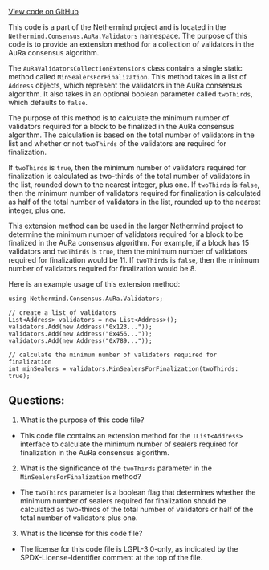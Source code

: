[View code on GitHub](https://github.com/NethermindEth/nethermind/src/Nethermind/Nethermind.Consensus.AuRa/Validators/AuRaValidatorsCollectionExtensions.cs)

This code is a part of the Nethermind project and is located in the `Nethermind.Consensus.AuRa.Validators` namespace. The purpose of this code is to provide an extension method for a collection of validators in the AuRa consensus algorithm. 

The `AuRaValidatorsCollectionExtensions` class contains a single static method called `MinSealersForFinalization`. This method takes in a list of `Address` objects, which represent the validators in the AuRa consensus algorithm. It also takes in an optional boolean parameter called `twoThirds`, which defaults to `false`. 

The purpose of this method is to calculate the minimum number of validators required for a block to be finalized in the AuRa consensus algorithm. The calculation is based on the total number of validators in the list and whether or not `twoThirds` of the validators are required for finalization. 

If `twoThirds` is `true`, then the minimum number of validators required for finalization is calculated as two-thirds of the total number of validators in the list, rounded down to the nearest integer, plus one. If `twoThirds` is `false`, then the minimum number of validators required for finalization is calculated as half of the total number of validators in the list, rounded up to the nearest integer, plus one. 

This extension method can be used in the larger Nethermind project to determine the minimum number of validators required for a block to be finalized in the AuRa consensus algorithm. For example, if a block has 15 validators and `twoThirds` is `true`, then the minimum number of validators required for finalization would be 11. If `twoThirds` is `false`, then the minimum number of validators required for finalization would be 8. 

Here is an example usage of this extension method:

```
using Nethermind.Consensus.AuRa.Validators;

// create a list of validators
List<Address> validators = new List<Address>();
validators.Add(new Address("0x123..."));
validators.Add(new Address("0x456..."));
validators.Add(new Address("0x789..."));

// calculate the minimum number of validators required for finalization
int minSealers = validators.MinSealersForFinalization(twoThirds: true);
```
## Questions: 
 1. What is the purpose of this code file?
- This code file contains an extension method for the `IList<Address>` interface to calculate the minimum number of sealers required for finalization in the AuRa consensus algorithm.

2. What is the significance of the `twoThirds` parameter in the `MinSealersForFinalization` method?
- The `twoThirds` parameter is a boolean flag that determines whether the minimum number of sealers required for finalization should be calculated as two-thirds of the total number of validators or half of the total number of validators plus one.

3. What is the license for this code file?
- The license for this code file is LGPL-3.0-only, as indicated by the SPDX-License-Identifier comment at the top of the file.
